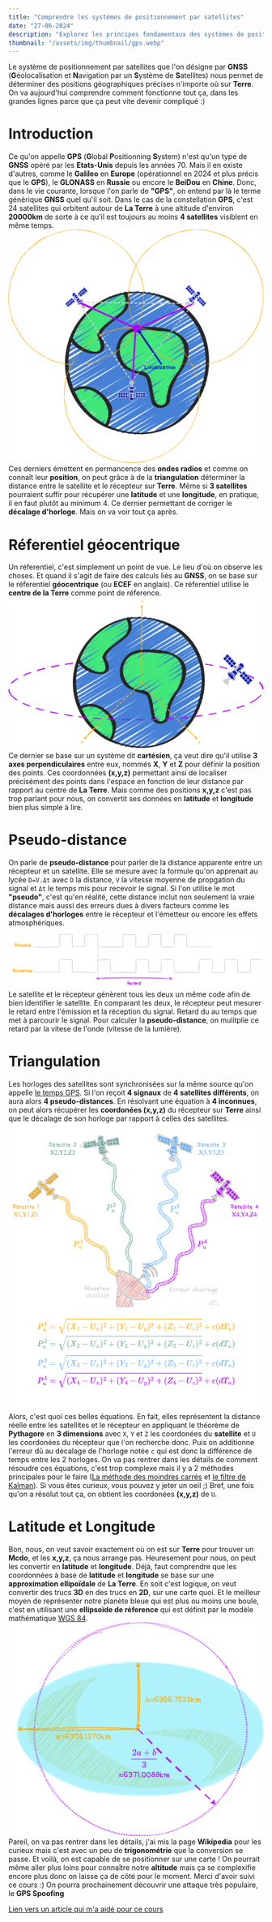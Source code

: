 ```yaml
---
title: "Comprendre les systèmes de positionnement par satellites"
date: "27-06-2024"
description: "Explorez les principes fondamentaux des systèmes de positionnement par satellites (GNSS), y compris le GPS, et comprenez comment ils déterminent des positions géographiques précises"
thumbnail: "/assets/img/thumbnail/gps.webp"
---
```

Le système de positionnement par satellites que l'on désigne par **GNSS** (**G**éolocalisation et **N**avigation par un **S**ystème de **S**atellites) nous permet de déterminer des positions géographiques précises n'importe où sur **Terre**. 
On va aujourd'hui comprendre comment fonctionne tout ça, dans les grandes lignes parce que ça peut vite devenir compliqué :) 

# Introduction
Ce qu'on appelle **GPS** (**G**lobal **P**ositionning **S**ystem) n'est qu'un type de **GNSS** opéré par les **Etats-Unis** depuis les années 70. Mais il en existe d'autres, comme le **Galileo** en **Europe** (opérationnel en 2024 et plus précis que le **GPS**), le **GLONASS** en **Russie** ou encore le **BeiDou** en **Chine**. 
Donc, dans le vie courante, lorsque l'on parle de **"GPS"**, on entend par là le terme générique **GNSS** quel qu'il soit.
Dans le cas de la constellation **GPS**, c'est 24 satellites qui orbitent autour de **La Terre** à une altitude d'environ **20000km** de sorte à ce qu'il est toujours au moins **4 satellites** visiblent en même temps. 
![Schema GPS](../../../assets/img/pages/space/satellite/gps/gps4.svg)
Ces derniers émettent en permancence des **ondes radios** et comme on connaît leur **position**, on peut grâce à de la **triangulation** déterminer la distance entre le satellite et le récepteur sur **Terre**. 
Même si **3 satellites** pourraient suffir pour récupérer une **latitude** et une **longitude**, en pratique, il en faut plutôt au minimum 4. Ce dernier permettant de corriger le **décalage d'horloge**. Mais on va voir tout ça après.

#  Réferentiel géocentrique
Un réferentiel, c'est simplement un point de vue. Le lieu d'où on observe les choses. Et quand il s'agit de faire des calculs liés au **GNSS**, on se base sur le réferentiel **géocentrique** (ou **ECEF** en anglais).
Ce réferentiel utilise le **centre de la Terre** comme point de réference.  
![Schema Référentiel géocentrique](../../../assets/img/pages/space/satellite/gps/gps1.svg)
Ce dernier se base sur un système dit **cartésien**, ça veut dire qu'il utilise **3 axes perpendiculaires** entre eux, nommés **X**, **Y** et **Z** pour définir la position des points. 
Ces coordonnées **(x,y,z)** permettant ainsi de localiser précisément des points dans l'espace en fonction de leur distance par rapport au centre de **La Terre**.
Mais comme des positions **x,y,z** c'est pas trop parlant pour nous, on convertit ses données en **latitude** et **longitude** bien plus simple à lire. 

#  Pseudo-distance
On parle de **pseudo-distance** pour parler de la distance apparente entre un récepteur et un satellite. 
Elle se mesure avec la formule qu'on apprenait au lycée `D=V.Δt` avec `D` la distance, `V` la vitesse moyenne de propgation du signal et `Δt` le temps mis pour recevoir le signal. 
Si l'on utilise le mot **"pseudo"**, c'est qu'en réalité, cette distance inclut non seulement la vraie distance mais aussi des erreurs dues à divers facteurs comme les **décalages d'horloges** entre le récepteur et l'émetteur ou encore les effets atmosphériques. 

![Schema décalage d'horloge](../../../assets/img/pages/space/satellite/gps/gps3.svg)
Le satellite et le récepteur génèrent tous les deux un même code afin de bien identifier le satellite. En comparant les deux, le récepteur peut mesurer le retard entre l'émission et la réception du signal. Retard du au temps que met à parcourir le signal. 
Pour calculer la **pseudo-distance**, on mulitplie ce retard par la vitese de l'onde (vitesse de la lumière).

#  Triangulation
Les horloges des satellites sont synchronisées sur la même source qu'on appelle [le temps GPS](https://fr.wikipedia.org/wiki/Synchronisation_GPS). Si l'on reçoit **4 signaux** de **4 satellites différents**, on aura alors **4 pseudo-distances**.
En résolvant une équation à **4 inconnues**, on peut alors récupérer les **coordonées (x,y,z)** du récepteur sur **Terre** ainsi que le décalage de son horloge par rapport à celles des satellites.
![Schema triangulation formules](../../../assets/img/pages/space/satellite/gps/gps2.svg)
Alors, c'est quoi ces belles équations. En fait, elles représentent la distance réelle entre les satellites et le récepteur en appliquant le théorème de **Pythagore** en **3 dimensions** avec `X`, `Y` et `Z` les coordonées du **satellite** et `U` les coordonées du récepteur que l'on recherche donc. 
Puis on additionne l'erreur dû au décalage de l'horloge notée `c` qui est donc la différence de temps entre les 2 horloges. 
On va pas rentrer dans les détails de comment résoudre ces équations, c'est trop complexe mais il y a 2 méthodes principales pour le faire ([La méthode des moindres carrés](https://fr.wikipedia.org/wiki/M%C3%A9thode_des_moindres_carr%C3%A9s) et [le filtre de Kalman](https://fr.wikipedia.org/wiki/Filtre_de_Kalman)). Si vous êtes curieux, vous pouvez y jeter un oeil ;) 
Bref, une fois qu'on a résolut tout ça, on obtient les coordonées **(x,y,z)** de `U`. 

#  Latitude et Longitude
Bon, nous, on veut savoir exactement où on est sur **Terre** pour trouver un **Mcdo**, et les **x,y,z**, ça nous arrange pas. Heuresement pour nous, on peut les convertir en **latitude** et **longitude**. 
Déjà, faut comprendre que les coordonnées à base de **latitude** et **longitude** se base sur une **approximation ellipoïdale** de **La Terre**. En soit c'est logique, on veut convertir des trucs **3D** en des trucs en **2D**, sur une carte quoi. Et le meilleur moyen de représenter notre planète bleue qui est plus ou moins une boule, c'est en utilisant une **ellipsoïde de réference** qui est définit par le modèle mathématique [WGS 84](https://en.wikipedia.org/wiki/World_Geodetic_System#WGS_84).
![Schema WGS 84](../../../assets/img/pages/space/satellite/gps/gps5.svg)
Pareil, on va pas rentrer dans les détails, j'ai mis la page **Wikipedia** pour les curieux mais c'est avec un peu de **trigonométrie** que la conversion se passe. 
Et voilà, on est capable de se positionner sur une carte ! On pourrait même aller plus loins pour connaître notre **altitude** mais ça se complexifie encore plus donc on laisse ça de côté pour le moment. 
Merci d'avoir suivi ce cours :)
On pourra prochainement découvrir une attaque très populaire, le **GPS Spoofing**

[Lien vers un article qui m'a aidé pour ce cours](https://medium.com/@mikeg888/position-velocity-and-time-pvt-51f4cc738b75)